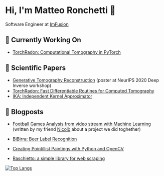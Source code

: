 # Hi, I'm Matteo Ronchetti 👋
Software Engineer at [ImFusion](https://www.imfusion.com)

## 🔭 Currently Working On
- [TorchRadon: Computational Tomography in PyTorch ](https://github.com/matteo-ronchetti/torch-radon)

## :scroll: Scientific Papers
- [Generative Tomography Reconstruction](https://openreview.net/forum?id=5gs_SxdLozM) (poster at NeurIPS 2020 Deep Inverse workshop)
- [TorchRadon: Fast Differentiable Routines for Computed Tomography](https://arxiv.org/abs/2009.14788)
- [IKA: Independent Kernel Approximator](https://arxiv.org/abs/1809.01353)

## :newspaper: Blogposts
- [Football Games Analysis from video stream with Machine Learning](https://towardsdatascience.com/football-games-analysis-from-video-stream-with-machine-learning-745e62b36295) (written by my friend [Nicolò](https://github.com/NickLucche) about a project we did toghether)

- [BiBirra: Beer Label Recognition](https://towardsdatascience.com/bibirra-beer-label-recognition-8546c233d6f4)
- [Creating Pointillist Paintings with Python and OpenCV](https://medium.com/hackernoon/https-medium-com-matteoronchetti-pointillism-with-python-and-opencv-f4274e6bbb7b)
- [Raschietto: a simple library for web scraping](https://medium.com/hackernoon/raschietto-a-simple-library-for-web-scraping-46957c6aa5b7)

[![Top Langs](https://github-readme-stats.vercel.app/api/top-langs/?username=matteo-ronchetti)](https://github.com/anuraghazra/github-readme-stats)
